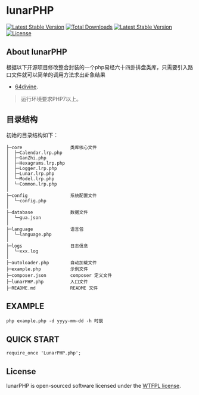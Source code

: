 lunarPHP
===============
[![Latest Stable Version](https://poser.pugx.org/jyil/lunar-php/v/stable)](https://packagist.org/packages/jyil/lunar-php)
[![Total Downloads](https://poser.pugx.org/jyil/lunar-php/downloads)](https://packagist.org/packages/jyil/lunar-php)
[![Latest Stable Version](https://poser.pugx.org/jyil/lunar-php/v/stable)](https://packagist.org/packages/jyil/lunar-php)
[![License](https://poser.pugx.org/jyil/lunar-php/license)](https://packagist.org/packages/jyil/lunar-php)


## About lunarPHP

根据以下开源项目修改整合封装的一个php易经六十四卦排盘类库，只需要引入路口文件就可以简单的调用方法求出卦象结果

- [64divine](https://github.com/tc31/64divine).



> 运行环境要求PHP7以上。

## 目录结构

初始的目录结构如下：

~~~
├─core           		类库核心文件
│  ├─Calendar.lrp.php
│  ├─GanZhi.php
│  ├─Hexagrams.lrp.php
│  ├─Logger.lrp.php
│  ├─Lunar.lrp.php
│  └─Model.lrp.php
│  └─Common.lrp.php
│
├─config                系统配置文件
│  └─config.php
│
├─database              数据文件
│  └─gua.json
│
├─language              语言包
│  └─language.php
│
├─logs               	日志信息
│  └─xxx.log
│
├─autoloader.php        自动加载文件
├─example.php           示例文件
├─composer.json         composer 定义文件
├─lunarPHP.php          入口文件
├─README.md             README 文件
~~~

## EXAMPLE

~~~
php example.php -d yyyy-mm-dd -h 时辰
~~~

## QUICK START
~~~
require_once 'LunarPHP.php';
~~~

## License

lunarPHP is open-sourced software licensed under the [WTFPL license](http://www.wtfpl.net/about/).